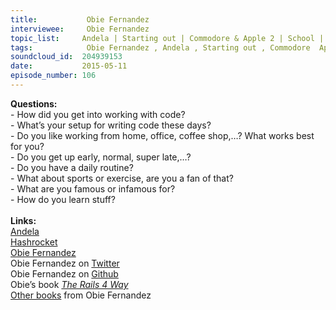 ```yaml
--- 
title:           Obie Fernandez 
interviewee:     Obie Fernandez 
topic_list:     Andela | Starting out | Commodore & Apple 2 | School | Pair programming | Coding setup | Daily routine | Personal trainer | Assistant | Bad boy | Learning stuff
tags:            Obie Fernandez , Andela , Starting out , Commodore  Apple 2 , School , Pair programming , Coding setup , Daily routine , Personal trainer , Assistant , Bad boy , Learning stuff
soundcloud_id:  204939153
date:           2015-05-11
episode_number: 106
---
```


<p class="show_notes_display"><b>Questions:</b><br>- How did you get into working with code?<br>- What’s your setup for writing code these days?<br>- Do you like working from home, office, coffee shop,…? What works best for you?<br>- Do you get up early, normal, super late,…?<br>- Do you have a daily routine?<br>- What about sports or exercise, are you a fan of that?<br>- What are you famous or infamous for?<br>- How do you learn stuff?<br><br><b>Links:<br></b><a rel="nofollow" target="_blank" href="http://www.andela.co/">Andela</a><br><a rel="nofollow" target="_blank" href="http://hashrocket.com/">Hashrocket</a><br><a rel="nofollow" target="_blank" href="http://obiefernandez.com/">Obie Fernandez</a><br>Obie Fernandez on <a rel="nofollow" target="_blank" href="https://twitter.com/obie">Twitter</a><br>Obie Fernandez on <a rel="nofollow" target="_blank" href="https://github.com/obie">Github</a><br>Obie’s book <i><a rel="nofollow" target="_blank" href="http://amzn.to/1AhIDdX">The Rails 4 Way</a><br></i><a rel="nofollow" target="_blank" href="https://leanpub.com/u/obie">Other books</a> from Obie Fernandez<br></p>
